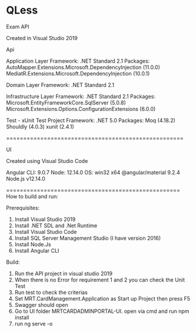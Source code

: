 # QLess
Exam
API

Created in Visual Studio 2019


Api

Application Layer
Framework: .NET Standard 2.1
Packages: 
    AutoMapper.Extensions.Microsoft.DependencyInjection (11.0.0)
    MediatR.Extensions.Microsoft.DependencyInjection (10.0.1)

Domain Layer
Framework: .NET Standard 2.1

Infrastructure Layer
Framework: .NET Standard 2.1
Packages: 
    Microsoft.EntityFrameworkCore.SqlServer (5.0.8)
    Microsoft.Extensions.Options.ConfigurationExtensions (6.0.0)

Test - xUnit Test Project
Framework: .NET 5.0
Packages: 
	Moq (4.18.2)
	Shouldly (4.0.3)
	xunit (2.4.1)


====================================================

UI

Created using Visual Studio Code


Angular CLI: 9.0.7
Node: 12.14.0
OS: win32 x64
@angular/material 9.2.4
Node.js v12.14.0

===================================================
How to build and run:

Prerequisites:

1. Install Visual Studio 2019
2. Install .NET SDL and .Net Runtime
3. Install Visual Studio Code
4. Install SQL Server Management Studio (I have version 2016)
5. Install Node.Js
6. Install Angular CLI

Build:

1. Run the API project in visual studio 2019 
2. When there is no Error for requirement 1 and 2 you can check the Unit Test 
3. Run test to check the criterias
4. Set MRT.CardManagement.Application as Start up Project then press F5
5. Swagger should open
6. Go to UI folder MRTCARDADMINPORTAL-UI. open via cmd and run npm install
7. run ng serve -o
